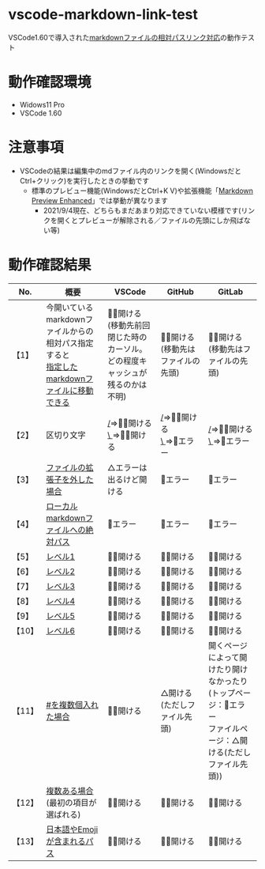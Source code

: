 # vscode-markdown-link-test
VSCode1.60で導入された[markdownファイルの相対パスリンク対応](https://code.visualstudio.com/updates/v1_60?WT.mc_id=devcloud-00000-cxa#_links-between-markdown-cells)の動作テスト

# 動作確認環境
- Widows11 Pro
- VSCode 1.60
# 注意事項
- VSCodeの結果は編集中のmdファイル内のリンクを開く(WindowsだとCtrl+クリック)を実行したときの挙動です
    - 標準のプレビュー機能(WindowsだとCtrl+K V)や拡張機能「[Markdown Preview Enhanced](https://shd101wyy.github.io/markdown-preview-enhanced/#/)」では挙動が異なります
        - 2021/9/4現在、どちらもまだあまり対応できていない模様です(リンクを開くとプレビューが解除される／ファイルの先頭にしか飛ばない等)
# 動作確認結果

| No.    | 概要                                                                                                                          | VSCode                                                                             | GitHub                                                                          | GitLab                                                                                           |
| ------ | ----------------------------------------------------------------------------------------------------------------------------- | ---------------------------------------------------------------------------------- | ------------------------------------------------------------------------------- | ------------------------------------------------------------------------------------------------ |
| 【1】  | 今開いているmarkdownファイルからの<br/>相対パス指定すると<br/>[指定したmarkdownファイルに移動できる](SubDirectory/SubFile.md) | 🙆‍♂️開ける<br/>(移動先前回閉じた時のカーソル。<br>どの程度キャッシュが残るのかは不明) | 🙆‍♂️開ける(移動先はファイルの先頭)                                                 | 🙆‍♂️開ける(移動先はファイルの先頭)                                                                  |
| 【2】  | 区切り文字                                                                                                                    | [/](SubDirectory/SubFile.md)⇒🙆‍♂️開ける<br/>[\\ ](SubDirectory\SubFile.md)⇒🙆‍♂️開ける    | [/](SubDirectory/SubFile.md)⇒🙆‍♂️開ける<br/>[\\ ](SubDirectory\SubFile.md)⇒🙅エラー | [/](SubDirectory/SubFile.md)⇒🙆‍♂️開ける<br/>[\\ ](SubDirectory\SubFile.md)⇒🙅エラー                  |
| 【3】  | [ファイルの拡張子を外した場合](SubDirectory/SubFile)                                                                          | △エラーは出るけど開ける                                                            | 🙅エラー                                                                         | 🙅エラー                                                                                          |
| 【4】  | [ローカルmarkdownファイルへの絶対パス](C:/Users/repos/vscode-markdown-link-test/SubDirectory/SubFile.md)                                                  | 🙅エラー                                                                            | 🙅エラー                                                                         | 🙅エラー                                                                                          |
| 【5】  | [レベル1](SubDirectory/SubFile.md#レベル1)                                                                                    | 🙆‍♂️開ける                                                                            | 🙆‍♂️開ける                                                                         | 🙆‍♂️開ける                                                                                          |
| 【6】  | [レベル2](SubDirectory/SubFile.md#レベル2)                                                                                    | 🙆‍♂️開ける                                                                            | 🙆‍♂️開ける                                                                         | 🙆‍♂️開ける                                                                                          |
| 【7】  | [レベル3](SubDirectory/SubFile.md#レベル3)                                                                                    | 🙆‍♂️開ける                                                                            | 🙆‍♂️開ける                                                                         | 🙆‍♂️開ける                                                                                          |
| 【8】  | [レベル4](SubDirectory/SubFile.md#レベル4)                                                                                    | 🙆‍♂️開ける                                                                            | 🙆‍♂️開ける                                                                         | 🙆‍♂️開ける                                                                                          |
| 【9】  | [レベル5](SubDirectory/SubFile.md#レベル5)                                                                                    | 🙆‍♂️開ける                                                                            | 🙆‍♂️開ける                                                                         | 🙆‍♂️開ける                                                                                          |
| 【10】 | [レベル6](SubDirectory/SubFile.md#レベル6)                                                                                    | 🙆‍♂️開ける                                                                            | 🙆‍♂️開ける                                                                         | 🙆‍♂️開ける                                                                                          |
| 【11】 | [#を複数個入れた場合](SubDirectory/SubFile.md###シャープを複数個入れた場合)                                                                   | 🙆‍♂️開ける                                                                            | △開ける(ただしファイル先頭)                                                                        | 開くページによって開けたり開けなかったり<br/>(トップページ：🙅エラー<br/>ファイルページ：△開ける(ただしファイル先頭)) |
| 【12】 | [複数ある場合](SubDirectory/SubFile.md#同じ名前の項目)<br/>(最初の項目が選ばれる)                                             | 🙆‍♂️開ける                                                                            | 🙆‍♂️開ける                                                                         | 🙆‍♂️開ける                                                                                          |
| 【13】 | [日本語やEmojiが含まれるパス](サブディレクトリ/😀.md#🥴)                                                                        | 🙆‍♂️開ける                                                                            | 🙆‍♂️開ける                                                                         | 🙆‍♂️開ける                                                                                          |